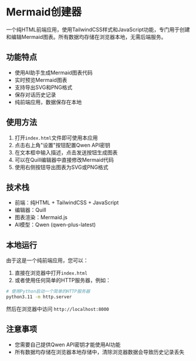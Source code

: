 # Mermaid创建器

一个纯HTML前端应用，使用TailwindCSS样式和JavaScript功能，专门用于创建和编辑Mermaid图表。所有数据均存储在浏览器本地，无需后端服务。

## 功能特点

- 使用AI助手生成Mermaid图表代码
- 实时预览Mermaid图表
- 支持导出SVG和PNG格式
- 保存对话历史记录
- 纯前端应用，数据保存在本地

## 使用方法

1. 打开`index.html`文件即可使用本应用
2. 点击右上角"设置"按钮配置Qwen API密钥
3. 在文本框中输入描述，点击发送按钮生成图表
4. 可以在Quill编辑器中直接修改Mermaid代码
5. 使用右侧按钮导出图表为SVG或PNG格式

## 技术栈

- 前端：纯HTML + TailwindCSS + JavaScript
- 编辑器：Quill
- 图表渲染：Mermaid.js
- AI模型：Qwen (qwen-plus-latest)

## 本地运行

由于这是一个纯前端应用，您可以：

1. 直接在浏览器中打开`index.html`
2. 或者使用任何简单的HTTP服务器，例如：

```bash
# 使用Python启动一个简单的HTTP服务器
python3.11 -m http.server
```

然后在浏览器中访问 `http://localhost:8000`

## 注意事项

- 您需要自己提供Qwen API密钥才能使用AI功能
- 所有数据均存储在浏览器本地存储中，清除浏览器数据会导致历史记录丢失 